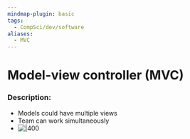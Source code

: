 ```yaml
---
mindmap-plugin: basic
tags:
  - CompSci/dev/software
aliases:
  - MVC
---
```

# Model-view controller (MVC)
### Description:
- Models could have multiple views
- Team can work simultaneously
- ![|400](https://www.freecodecamp.org/news/content/images/2021/04/MVC3.png)